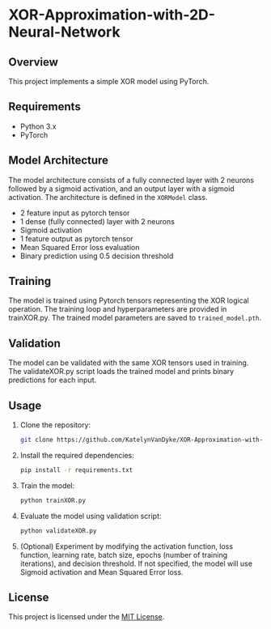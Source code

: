 # XOR-Approximation-with-2D-Neural-Network

## Overview

This project implements a simple XOR model using PyTorch.

## Requirements

- Python 3.x
- PyTorch

## Model Architecture

The model architecture consists of a fully connected layer with 2 neurons followed by a sigmoid activation, and an output layer with a sigmoid activation. The architecture is defined in the `XORModel` class.
* 2 feature input as pytorch tensor
* 1 dense (fully connected) layer with 2 neurons
* Sigmoid activation
* 1 feature output as pytorch tensor
* Mean Squared Error loss evaluation
* Binary prediction using 0.5 decision threshold

## Training

The model is trained using Pytorch tensors representing the XOR logical operation. The training loop and hyperparameters are provided in trainXOR.py. The trained model parameters are saved to `trained_model.pth`.

## Validation

The model can be validated with the same XOR tensors used in training. The validateXOR.py script loads the trained model and prints binary predictions for each input.

## Usage

1. Clone the repository:

    ```bash
    git clone https://github.com/KatelynVanDyke/XOR-Approximation-with-2D-Neural-Network.git
    ```

2. Install the required dependencies:

    ```bash
    pip install -r requirements.txt
    ```

3. Train the model:

    ```bash
    python trainXOR.py
    ```

4. Evaluate the model using validation script:

    ```bash
    python validateXOR.py
    ```

5. (Optional) Experiment by modifying the activation function, loss function, learning rate, batch size, epochs (number of training iterations), and decision threshold. If not specified, the model will use Sigmoid activation and Mean Squared Error loss.

## License

This project is licensed under the [MIT License](LICENSE).
